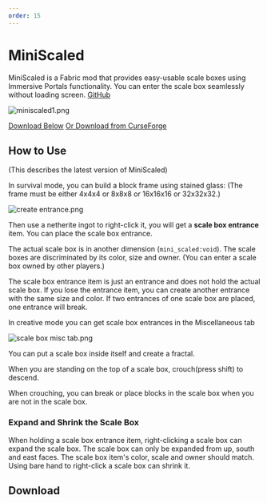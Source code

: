 ```yaml
---
order: 15
---
```




# MiniScaled

MiniScaled is a Fabric mod that provides easy-usable scale boxes using Immersive Portals functionality. You can enter the scale box seamlessly without loading screen. [GitHub](https://github.com/qouteall/MiniScaledMod)

![miniscaled1.png](https://i.loli.net/2021/09/30/J9bBF82tRu5yIkW.png)

[Download Below](#download)   [Or Download from CurseForge](https://www.curseforge.com/minecraft/mc-mods/miniscaled)

## How to Use

(This describes the latest version of MiniScaled)

In survival mode, you can build a block frame using stained glass:  (The frame must be either 4x4x4 or 8x8x8 or 16x16x16 or 32x32x32.)

![create entrance.png](https://s2.loli.net/2022/03/20/Rg3WscPd5yQYV9T.png)

Then use a netherite ingot to right-click it, you will get a **scale box entrance** item. You can place the scale box entrance.

The actual scale box is in another dimension (`mini_scaled:void`). The scale boxes are discriminated by its color, size and owner. (You can enter a scale box owned by other players.)

The scale box entrance item is just an entrance and does not hold the actual scale box. If you lose the entrance item, you can create another entrance with the same size and color. If two entrances of one scale box are placed, one entrance will break.

In creative mode you can get scale box entrances in the Miscellaneous tab

![scale box misc tab.png](https://i.loli.net/2021/09/30/bSmanXtOcPHl1rQ.png)



You can put a scale box inside itself and create a fractal.

When you are standing on the top of a scale box, crouch(press shift) to descend.

When crouching, you can break or place blocks in the scale box when you are not in the scale box.

### Expand and Shrink the Scale Box

When holding a scale box entrance item, right-clicking a scale box can expand the scale box. The scale box can only be expanded from up, south and east faces. The scale box item's color, scale and owner should match. Using bare hand to right-click a scale box can shrink it. 

## Download

<ClientOnly>
<ModDownload
    github_repo="qouteall/MiniScaledMod"
    :locale_text="{download:'Download', preRelease:'Pre-Release', publishTime:'Publish time'}"></ModDownload></ClientOnly>
